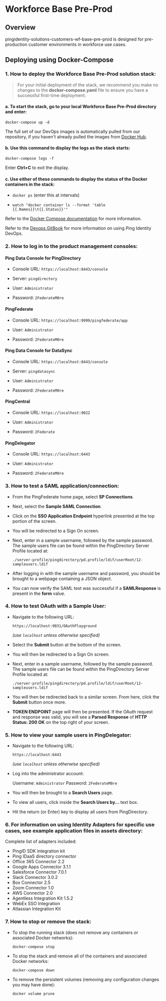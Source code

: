 # Workforce Base Pre-Prod


## Overview



pingidentity-solutions-customers-wf-base-pre-prod is designed for pre-production customer environments in workforce use cases.


## Deploying using Docker-Compose



### 1. How to deploy the Workforce Base Pre-Prod solution stack:



> For your initial deployment of the stack, we recommend you make no changes to the **docker-compose.yaml** file to ensure you have a successful first-time deployment.

#### a. To start the stack, go to your local **Workforce Base Pre-Prod** directory and enter:

   `docker-compose up -d`



The full set of our DevOps images is automatically pulled from our repository, if you haven't already pulled the images from [Docker Hub](https://hub.docker.com/u/pingidentity/).



#### b. Use this command to display the logs as the stack starts:



`docker-compose logs -f`

  

  

Enter **Ctrl+C** to exit the display.

  

  

#### c. Use either of these commands to display the status of the Docker containers in the stack:

  

  

* `docker ps` (enter this at intervals)

  

  

* `watch "docker container ls --format 'table {{.Names}}\t{{.Status}}'"`

  

  

Refer to the [Docker Compose documentation](https://docs.docker.com/compose/) for more information.

  

  

Refer to the [Devops GitBook](https://pingidentity-devops.gitbook.io/devops/) for more information on using Ping Identity DevOps.

  

  

### 2. How to log in to the product management consoles:

  

  

#### Ping Data Console for PingDirectory

  

  

* Console URL: `https://localhost:8443/console`

  

  

* Server: `pingdirectory`

  

  

* User: `Administrator`

  

  

* Password: `2FederateM0re`

  

  

#### PingFederate

  

  

* Console URL: `https://localhost:9999/pingfederate/app`

  

  

* User: `Administrator`

  

  

* Password: `2FederateM0re`

  

  

#### Ping Data Console for DataSync

  

  

* Console URL: `https://localhost:8443/console`

  

  

* Server: `pingdatasync`

  

  

* User: `Administrator`

  

  

* Password: `2FederateM0re`

  

  

#### PingCentral

  

  

* Console URL: `https://localhost:9022`

  

  

* User: `Administrator`

  

  

* Password: `2Federate`

  

  

#### PingDelegator

  

  

* Console URL: `https://localhost:6443`

  

  

 * User: `Administrator`
 
  * Password: `2FederateM0re`


### 3. How to test a SAML application/connection:


- From the PingFederate home page, select **SP Connections**.


- Next, select the **Sample SAML Connection**.


- Click on the **SSO Application Endpoint** hyperlink presented at the top portion of the screen.

  
- You will be redirected to a Sign On screen.
  
- Next, enter in a sample username, followed by the sample password. The sample users file can be found within the PingDirectory Server Profile located at:

  `./server-profile/pingdirectory/pd.profile/ldif/userRoot/12-sampleusers.ldif`

- After logging in with the sample username and password, you should be brought to a webpage containing a JSON object.

  
- You can now verify the SAML test was successful if a **SAMLResponse** is present in the **form** value.

  
### 4. How to test OAuth with a Sample User:

- Navigate to the following URL:
  
  `https://localhost:9031/OAuthPlayground`

  *(use `localhost` unless otherwise specified)*

- Select the **Submit** button at the bottom of the screen.


- You will then be redirected to a Sign On screen.

- Next, enter in a sample username, followed by the sample password. The sample users file can be found within the PingDirectory Server Profile located at:

  
  `./server-profile/pingdirectory/pd.profile/ldif/userRoot/12-sampleusers.ldif`


- You will then be redirected back to a similar screen. From here, click the **Submit** button once more.

  
- **TOKEN ENDPOINT** page will then be presented. If the OAuth request and response was valid, you will see a **Parsed Response** of **HTTP Status: 200 OK** on the top right of your screen.


### 5. How to view your sample users in PingDelegator:


- Navigate to the following URL:


  `https://localhost:6443`

    *(use `localhost` unless otherwise specified)*

- Log into the administrator account:

  Username: `Administrator`
  Password: `2FederateM0re`
 
- You will then be brought to a **Search Users** page.


- To view all users, click inside the **Search Users by...** text box.

  
- Hit the return (or Enter) key to display all users from PingDirectory.

### 6. For information on using Identity Adapters for specific use cases, see example application files in assets directory:

Complete list of adapters included:

- PingID SDK integration kit
- Ping IDaaS directory connector
- Office 365 Connector 2.2
- Google Apps Connector 3.1.1
- Salesforce Connector 7.0.1
- Slack Connector 3.0.2
- Box Connector 2.5
- Zoom Connector 1.0
- AWS Connector 2.0
- Agentless Integration Kit 1.5.2
- WebEx SSO Integration
- Atlassian Integration Kit

### 7. How to stop or remove the stack:

- To stop the running stack (does not remove any containers or associated Docker networks):

  `docker-compose stop`

- To stop the stack and remove all of the containers and associated Docker networks:

  `docker-compose down`

- To remove the persistent volumes (removing any configuration changes you may have done):

  `docker volume prune`
